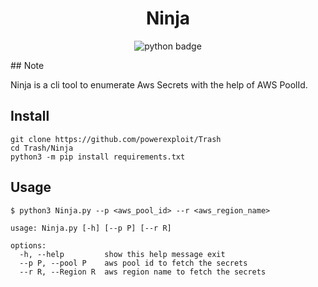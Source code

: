 <h1 align="center">Ninja</h1>
<p align="center">
    <img src="https://img.shields.io/badge/python-v3-blue" alt="python badge">
</p>
## Note

Ninja is a cli tool to enumerate Aws Secrets with the help of AWS PoolId.

## Install

```
git clone https://github.com/powerexploit/Trash
cd Trash/Ninja
python3 -m pip install requirements.txt
```

## Usage

```
$ python3 Ninja.py --p <aws_pool_id> --r <aws_region_name>
```

```
usage: Ninja.py [-h] [--p P] [--r R]

options:                                                                                                                            
  -h, --help         show this help message exit
  --p P, --pool P    aws pool id to fetch the secrets
  --r R, --Region R  aws region name to fetch the secrets

``` 

